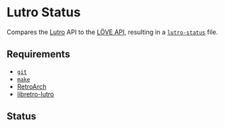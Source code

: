 # Lutro Status

Compares the [Lutro](https://github.com/libretro/libretro-lutro) API to the [LÖVE API](https://github.com/love2d-community/love-api), resulting in a [`lutro-status`](lutro-status.txt) file.

## Requirements

- [`git`](https://git-scm.com/)
- [`make`](https://www.gnu.org/software/make/)
- [RetroArch](http://www.libretro.com)
- [libretro-lutro](https://github.com/libretro/libretro-lutro)

## Status
